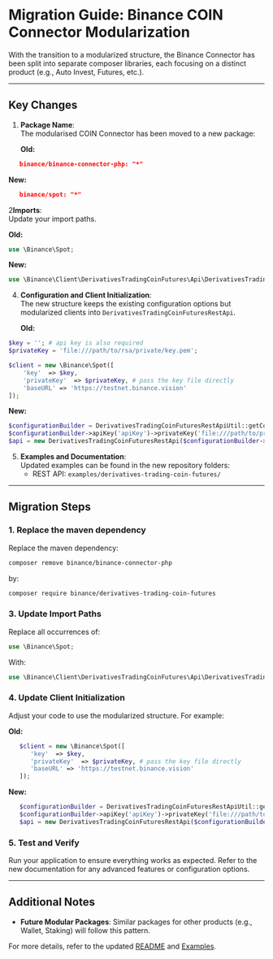 # Migration Guide: Binance COIN Connector Modularization

With the transition to a modularized structure, the Binance Connector has been split into separate composer libraries, each focusing on a distinct product (e.g., Auto Invest, Futures, etc.). 

---

## Key Changes

1. **Package Name**:  
   The modularised COIN Connector has been moved to a new package:

   **Old:**
```json
   binance/binance-connector-php: "*"
```
   **New:**
```json
   binance/spot: "*"
```

2**Imports**:  
   Update your import paths.

   **Old:**

```php
use \Binance\Spot;
```

   **New:**

```php
use \Binance\Client\DerivativesTradingCoinFutures\Api\DerivativesTradingCoinFuturesRestApi;
```

4. **Configuration and Client Initialization**:  
   The new structure keeps the existing configuration options but modularized clients into `DerivativesTradingCoinFuturesRestApi`.

   **Old:**

```php
$key = ''; # api key is also required
$privateKey = 'file:///path/to/rsa/private/key.pem';

$client = new \Binance\Spot([
    'key'  => $key,
    'privateKey'  => $privateKey, # pass the key file directly
    'baseURL' => 'https://testnet.binance.vision'
]);
```

   **New:**

```php
$configurationBuilder = DerivativesTradingCoinFuturesRestApiUtil::getConfigurationBuilder();
$configurationBuilder->apiKey('apiKey')->privateKey('file:///path/to/private.key');
$api = new DerivativesTradingCoinFuturesRestApi($configurationBuilder->build());
```

5. **Examples and Documentation**:  
   Updated examples can be found in the new repository folders:
    - REST API: `examples/derivatives-trading-coin-futures/`

---

## Migration Steps

### 1. Replace the maven dependency

Replace the maven dependency:

```bash
composer remove binance/binance-connector-php
```

by:

```bash
composer require binance/derivatives-trading-coin-futures
```

### 3. Update Import Paths

Replace all occurrences of:

```php
use \Binance\Spot;
```

With:

```php
use \Binance\Client\DerivativesTradingCoinFutures\Api\DerivativesTradingCoinFuturesRestApi;
```

### 4. Update Client Initialization

Adjust your code to use the modularized structure. For example:

**Old:**

```php
   $client = new \Binance\Spot([
      'key'  => $key,
      'privateKey'  => $privateKey, # pass the key file directly
      'baseURL' => 'https://testnet.binance.vision'
   ]);
```

**New:**

```php
   $configurationBuilder = DerivativesTradingCoinFuturesRestApiUtil::getConfigurationBuilder();
   $configurationBuilder->apiKey('apiKey')->privateKey('file:///path/to/private.key');
   $api = new DerivativesTradingCoinFuturesRestApi($configurationBuilder->build());
```

### 5. Test and Verify

Run your application to ensure everything works as expected. Refer to the new documentation for any advanced features or configuration options.

---

## Additional Notes

- **Future Modular Packages**: Similar packages for other products (e.g., Wallet, Staking) will follow this pattern.

For more details, refer to the updated [README](../../README.md) and [Examples](../../../../examples/).